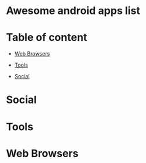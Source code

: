 # Awesome android apps list

# Table of content

* [Web Browsers](#web-browsers)

* [Tools](#tools)

* [Social](#social)


# Social

# Tools

# Web Browsers
